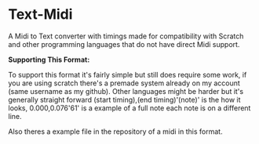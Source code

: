 # Text-Midi
A Midi to Text converter with timings made for compatibility with Scratch and other programming languages that do not have direct Midi support.

**Supporting This Format:**

To support this format it's fairly simple but still does require some work, if you are using scratch there's a premade system already on my account (same username as my github). Other languages might be harder but it's generally straight forward (start timing),(end timing)'(note)' is the how it looks, 0.000,0.076'61' is a example of a full note each note is on a different line.

Also theres a example file in the repository of a midi in this format.
